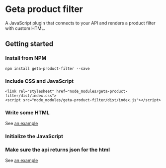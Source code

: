 # Geta product filter

A JavaScript plugin that connects to your API and renders a product filter with custom HTML.

## Getting started

### Install from NPM

    npm install geta-product-filter --save
    
### Include CSS and JavaScript

    <link rel="stylesheet" href="node_modules/geta-product-filter/dist/index.css">
    <script src="node_modules/geta-product-filter/dist/index.js"></script>

### Write some HTML

See [an example](demo/demo-index.html)

### Initialize the JavaScript

### Make sure the api returns json for the html

See [an example](fixtures/demo/index.json)

